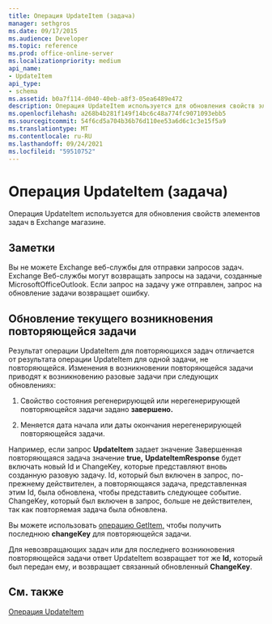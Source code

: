 ```yaml
---
title: Операция UpdateItem (задача)
manager: sethgros
ms.date: 09/17/2015
ms.audience: Developer
ms.topic: reference
ms.prod: office-online-server
ms.localizationpriority: medium
api_name:
- UpdateItem
api_type:
- schema
ms.assetid: b0a7f114-d040-40eb-a8f3-05ea6489e472
description: Операция UpdateItem используется для обновления свойств элементов задач в Exchange магазине.
ms.openlocfilehash: a268b4b281f149f14bc6c48a774fc9071093ebb5
ms.sourcegitcommit: 54f6cd5a704b36b76d110ee53a6d6c1c3e15f5a9
ms.translationtype: MT
ms.contentlocale: ru-RU
ms.lasthandoff: 09/24/2021
ms.locfileid: "59510752"
---
```

# <a name="updateitem-operation-task"></a>Операция UpdateItem (задача)

Операция UpdateItem используется для обновления свойств элементов задач в Exchange магазине.
  
## <a name="remarks"></a>Заметки

Вы не можете Exchange веб-службы для отправки запросов задач. Exchange Веб-службы могут возвращать запросы на задачи, созданные MicrosoftOfficeOutlook. Если запрос на задачу уже отправлен, запрос на обновление задачи возвращает ошибку.
  
## <a name="updating-the-current-occurrence-of-a-recurring-task"></a>Обновление текущего возникновения повторяющейся задачи

Результат операции UpdateItem для повторяющихся задач отличается от результата операции UpdateItem для одной задачи, не повторяющейся. Изменения в возникновении повторяющейся задачи приводят к возникновению разовые задачи при следующих обновлениях:
  
1. Свойство состояния регенерирующей или нерегенерирующей повторяющейся задачи задано **завершено.**
    
2. Меняется дата начала или даты окончания нерегенерирующей повторяющейся задачи.
    
Например, если запрос **UpdateItem** задает значение Завершенная повторяющаяся задача значение **true,** **UpdateItemResponse** будет включать новый Id и ChangeKey, которые представляют вновь созданную разовую задачу. Id, который был включен в запрос, по-прежнему действителен, а повторяющаяся задача, представленная этим Id, была обновлена, чтобы представить следующее событие. ChangeKey, который был включен в запрос, больше не действителен, так как повторяемая задача была обновлена. 
  
Вы можете использовать [операцию GetItem,](getitem-operation.md) чтобы получить последнюю **changeKey** для повторяющейся задачи. 
  
Для невозвращающих задач или для последнего возникновения повторяющейся задачи ответ UpdateItem возвращает тот же **Id,** который был передан ему, и возвращает связанный обновленный **ChangeKey**.
  
## <a name="see-also"></a>См. также



[Операция UpdateItem](updateitem-operation.md)

